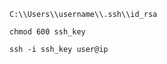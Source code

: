 ```
C:\\Users\\username\\.ssh\\id_rsa
```

```
chmod 600 ssh_key
```

```
ssh -i ssh_key user@ip
```



